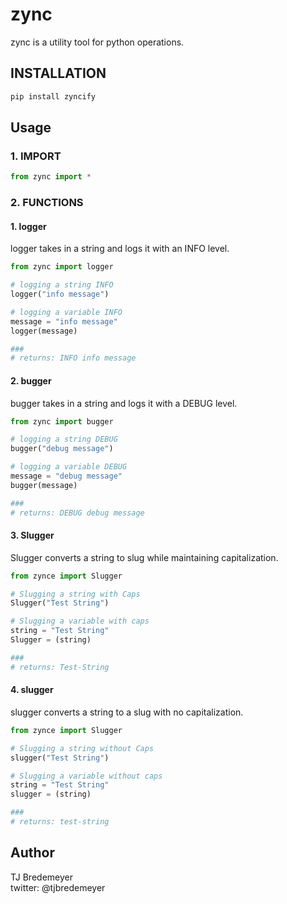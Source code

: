 # zync

zync is a utility tool for python operations.

## INSTALLATION

```bash
pip install zyncify
```

## Usage

### 1. IMPORT

```python
from zync import *
```

### 2. FUNCTIONS

#### 1. logger

logger takes in a string and logs it with an INFO level.  

```python
from zync import logger

# logging a string INFO
logger("info message")

# logging a variable INFO
message = "info message"
logger(message)

###
# returns: INFO info message
```  

#### 2. bugger

bugger takes in a string and logs it with a DEBUG level.  

```python
from zync import bugger

# logging a string DEBUG
bugger("debug message")

# logging a variable DEBUG
message = "debug message"
bugger(message)

###
# returns: DEBUG debug message
```  

#### 3. Slugger  

Slugger converts a string to slug while maintaining capitalization.  

```python
from zynce import Slugger

# Slugging a string with Caps
Slugger("Test String")

# Slugging a variable with caps
string = "Test String"
Slugger = (string)

###
# returns: Test-String
```  
  
#### 4. slugger  

slugger converts a string to a slug with no capitalization.

```python
from zynce import Slugger

# Slugging a string without Caps
slugger("Test String")

# Slugging a variable without caps
string = "Test String"
slugger = (string)

###
# returns: test-string
```  

## Author

TJ Bredemeyer  
twitter: @tjbredemeyer
